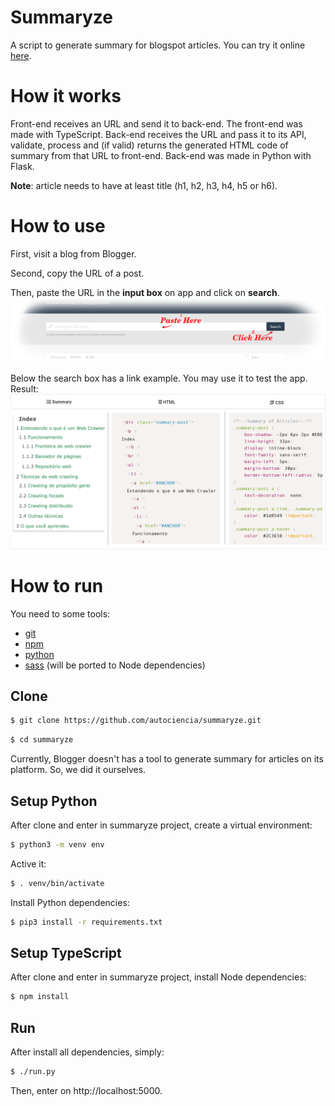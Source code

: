 # Summaryze
A script to generate summary for blogspot articles. You can try it online [here](https://summaryze.herokuapp.com/).

# How it works
Front-end receives an URL and send it to back-end. The front-end was made with TypeScript. Back-end receives the URL and pass it to its API, validate, process and (if valid) returns the generated HTML code of summary from that URL to front-end. Back-end was made in Python with Flask.

**Note**: article needs to have at least title (h1, h2, h3, h4, h5 or h6).

# How to use
First, visit a blog from Blogger.

Second, copy the URL of a post.

Then, paste the URL in the **input box** on app and click on **search**.
![Tutorial Usage - Summaryze](github/tutorial-usage1.png)

Below the search box has a link example. You may use it to test the app. Result:
![Tutorial Usage - Summaryze](github/tutorial-usage2.png)

# How to run
You need to some tools:

* [git](https://git-scm.com/downloads)
* [npm](https://nodejs.org/en/download/)
* [python](https://www.python.org/downloads/)
* [sass](https://sass-lang.com/install) (will be ported to Node dependencies)

## Clone
```bash
$ git clone https://github.com/autociencia/summaryze.git
```

```bash
$ cd summaryze
```

Currently, Blogger doesn't has a tool to generate summary for articles on its platform. So, we did it ourselves.

## Setup Python
After clone and enter in summaryze project, create a virtual environment:

```bash
$ python3 -m venv env
```

Active it:

```bash
$ . venv/bin/activate
```

Install Python dependencies:

```bash
$ pip3 install -r requirements.txt
```

## Setup TypeScript
After clone and enter in summaryze project, install Node dependencies:

```bash
$ npm install
```

## Run
After install all dependencies, simply:
```bash
$ ./run.py
```
Then, enter on http://localhost:5000.